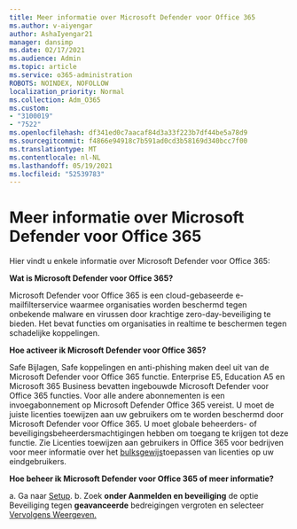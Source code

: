 ```yaml
---
title: Meer informatie over Microsoft Defender voor Office 365
ms.author: v-aiyengar
author: AshaIyengar21
manager: dansimp
ms.date: 02/17/2021
ms.audience: Admin
ms.topic: article
ms.service: o365-administration
ROBOTS: NOINDEX, NOFOLLOW
localization_priority: Normal
ms.collection: Adm_O365
ms.custom:
- "3100019"
- "7522"
ms.openlocfilehash: df341ed0c7aacaf84d3a33f223b7df44be5a78d9
ms.sourcegitcommit: f4866e94918c7b591ad0cd3b58169d340bcc7f00
ms.translationtype: MT
ms.contentlocale: nl-NL
ms.lasthandoff: 05/19/2021
ms.locfileid: "52539783"
---
```

# <a name="learn-about-microsoft-defender-for-office-365"></a>Meer informatie over Microsoft Defender voor Office 365

Hier vindt u enkele informatie over Microsoft Defender voor Office 365:

**Wat is Microsoft Defender voor Office 365?**

Microsoft Defender voor Office 365 is een cloud-gebaseerde e-mailfilterservice waarmee organisaties worden beschermd tegen onbekende malware en virussen door krachtige zero-day-beveiliging te bieden. Het bevat functies om organisaties in realtime te beschermen tegen schadelijke koppelingen.

**Hoe activeer ik Microsoft Defender voor Office 365?**

Safe Bijlagen, Safe koppelingen en anti-phishing maken deel uit van de Microsoft Defender voor Office 365 functie. Enterprise E5, Education A5 en Microsoft 365 Business bevatten ingebouwde Microsoft Defender voor Office 365 functies. Voor alle andere abonnementen is een invoegabonnement op Microsoft Defender Office 365 vereist. U moet de juiste licenties toewijzen aan uw gebruikers om te worden beschermd door Microsoft Defender voor Office 365. U moet globale beheerders- of beveiligingsbeheerdersmachtigingen hebben om toegang te krijgen tot deze functie. Zie Licenties toewijzen aan gebruikers in Office 365 voor bedrijven voor meer informatie over het [bulksgewijs](https://go.microsoft.com/fwlink/?linkid=2093435)toepassen van licenties op uw eindgebruikers.

**Hoe beheer ik Microsoft Defender voor Office 365 of meer informatie?**

a. Ga naar [Setup](https://go.microsoft.com/fwlink/p/?linkid=2075721).
b. Zoek **onder Aanmelden en beveiliging** de optie Beveiliging tegen **geavanceerde** bedreigingen vergroten en selecteer [Vervolgens Weergeven.](https://go.microsoft.com/fwlink/?linkid=2109302)
